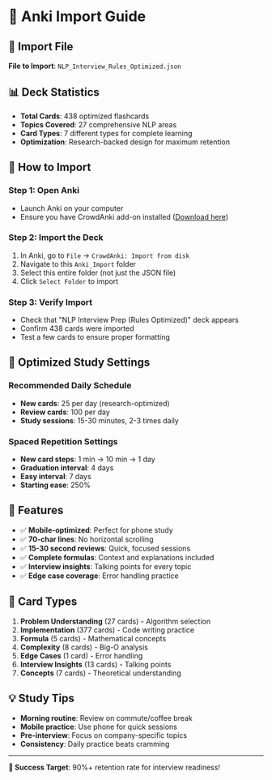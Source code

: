 # 🎯 Anki Import Guide

## 📁 Import File
**File to Import**: `NLP_Interview_Rules_Optimized.json`

## 📊 Deck Statistics
- **Total Cards**: 438 optimized flashcards
- **Topics Covered**: 27 comprehensive NLP areas  
- **Card Types**: 7 different types for complete learning
- **Optimization**: Research-backed design for maximum retention

## 🚀 How to Import

### Step 1: Open Anki
- Launch Anki on your computer
- Ensure you have CrowdAnki add-on installed ([Download here](https://ankiweb.net/shared/info/1788670778))

### Step 2: Import the Deck
1. In Anki, go to `File` → `CrowdAnki: Import from disk`
2. Navigate to this `Anki_Import` folder
3. Select this entire folder (not just the JSON file)
4. Click `Select Folder` to import

### Step 3: Verify Import
- Check that "NLP Interview Prep (Rules Optimized)" deck appears
- Confirm 438 cards were imported
- Test a few cards to ensure proper formatting

## 📱 Optimized Study Settings

### Recommended Daily Schedule
- **New cards**: 25 per day (research-optimized)
- **Review cards**: 100 per day
- **Study sessions**: 15-30 minutes, 2-3 times daily

### Spaced Repetition Settings
- **New card steps**: 1 min → 10 min → 1 day
- **Graduation interval**: 4 days
- **Easy interval**: 7 days
- **Starting ease**: 250%

## 🎨 Features
- ✅ **Mobile-optimized**: Perfect for phone study
- ✅ **70-char lines**: No horizontal scrolling
- ✅ **15-30 second reviews**: Quick, focused sessions
- ✅ **Complete formulas**: Context and explanations included
- ✅ **Interview insights**: Talking points for every topic
- ✅ **Edge case coverage**: Error handling practice

## 🧠 Card Types
1. **Problem Understanding** (27 cards) - Algorithm selection
2. **Implementation** (377 cards) - Code writing practice
3. **Formula** (5 cards) - Mathematical concepts
4. **Complexity** (8 cards) - Big-O analysis
5. **Edge Cases** (1 card) - Error handling
6. **Interview Insights** (13 cards) - Talking points
7. **Concepts** (7 cards) - Theoretical understanding

## 💡 Study Tips
- **Morning routine**: Review on commute/coffee break
- **Mobile practice**: Use phone for quick sessions
- **Pre-interview**: Focus on company-specific topics
- **Consistency**: Daily practice beats cramming

---

**🎯 Success Target**: 90%+ retention rate for interview readiness!
